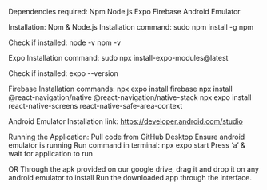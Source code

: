 Dependencies required: 
Npm
Node.js
Expo
Firebase
Android Emulator 

Installation:
Npm & Node.js
Installation command: 
sudo npm install -g npm

Check if installed:
node -v
npm -v


Expo
Installation command: 
sudo npx install-expo-modules@latest

Check if installed: 
expo --version


Firebase
Installation commands: 
npx expo install firebase
npx install @react-navigation/native @react-navigation/native-stack
npx expo install react-native-screens react-native-safe-area-context


Android Emulator 
Installation link: 
https://developer.android.com/studio


Running the Application:
Pull code from GitHub Desktop
Ensure android emulator is running 
Run command in terminal: npx expo start
Press ‘a’ & wait for application to run

OR
Through the apk provided on our google drive, drag it and drop it on any android emulator to install
Run the downloaded app through the interface.
